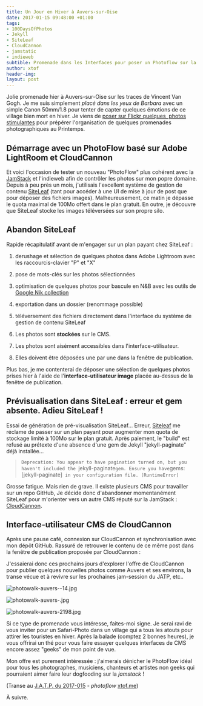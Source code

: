 ```yaml
---
title: Un Jour en Hiver à Auvers-sur-Oise
date: 2017-01-15 09:48:00 +01:00
tags:
- 100DaysOfPhotos
- Jekyll
- SiteLeaf
- CloudCannon
- jamstatic
- indieweb
subtible: Promenade dans les Interfaces pour poser un Photoflow sur la JAMstack
author: xtof
header-img: 
layout: post
---
```


Jolie promenade hier à Auvers-sur-Oise sur les traces de Vincent Van Gogh. Je me suis simplement *placé dans les yeux de Barbara* avec un simple Canon 50mm/1.8 pour tenter de capter quelques émotions de ce village bien mort en hiver. Je viens de [poser sur Flickr quelques  photos stimulantes](https://www.flickr.com/search/?sort=date-taken-desc&safe_search=1&tags=auverssuroise&user_id=37996578526%40N01&view_all=1) pour prépérer l'organisation de quelques promenades photographiques au Printemps.

## Démarrage avec un PhotoFlow basé sur Adobe LightRoom et CloudCannon

Et voici l'occasion de tester un nouveau "PhotoFlow" plus cohérent avec la [JamStack](http://ducamp.me/jamstack) et l'indieweb afin de contrôler les photos sur mon popre domaine. Depuis à peu près un mois, j'utilisais l'excellent système de gestion de contenu [SiteLeaf](https://siteleaf.com) (tant pour accéder à une UI de mise à jour de post que pour déposer des fichiers images). Malheureusement, ce matin je dépasse le quota maximal de 100Mo offert dans le plan gratuit. En outre, je découvre que SiteLeaf stocke les images téléversées sur son propre silo.

## Abandon SiteLeaf

Rapide récapitulatif avant de m'engager sur un plan payant chez SiteLeaf :

1. derushage et sélection de quelques photos dans Adobe Lightroom avec les raccourcis-clavier "P" et "X"

2. pose de mots-clés sur les photos sélectionnées

3. optimisation de quelques photos pour bascule en N&B avec les outils de [Google Nik collection](https://www.google.com/intl/fr/nikcollection/)

4. exportation dans un dossier (renommage possible)

5. téléversement des fichiers directement dans l'interface du système de gestion de contenu SiteLeaf

6. Les photos sont **stockées** sur le CMS.

7. Les photos sont aisément accessibles dans l'interface-utilisateur.

8. Elles doivent être déposées une par une dans la fenêtre de publication.

Plus bas, je me contenterai de déposer une sélection de quelques photos prises hier à l'aide de l'**interface-utilisateur image** placée au-dessus de la fenêtre de publication.

## Prévisualisation dans SiteLeaf : erreur et gem absente. Adieu SiteLeaf !

Essai de génération de pré-visualisation SiteLeaf… Erreur, [Siteleaf](https://www.siteleaf.com/) me réclame de passer sur un plan payant pour augmenter mon quota de stockage limité à 100Mo sur le plan gratuit. Après paiement, le "build" est refusé au prétexte d'une absence d'une gem de Jekyll "jekyll-paginate" déjà installée… 

> `Deprecation: You appear to have pagination turned on, but you haven't included the `jekyll-paginate` gem. Ensure you have `gems: [jekyll-paginate]` in your configuration file. (RuntimeError)`

Grosse fatigue. Mais rien de grave. Il existe plusieurs CMS pour travailler sur un repo GitHub, Je décide donc d'abandonner momentanément SiteLeaf pour m'orienter vers un autre CMS réputé sur la JamStack : [CloudCannon](https://cloudcannon.com).

## Interface-utilisateur CMS de CloudCannon

Après une pause café, connexion sur CloudCannon et synchronisation avec mon dépôt GitHub. Rassuré de retrouver le contenu de ce même post dans la fenêtre de publication proposée par CloudCannon :

J'essaierai donc ces prochains jours d'explorer l'offre de CloudCannon pour publier quelques nouvelles photos comme Auvers et ses environs, la transe vécue et à revivre sur les prochaines jam-session du JATP, etc..

![photowalk-auvers--14.jpg](/uploads/photowalk-auvers--14.jpg)

![photowalk-auvers-.jpg](/uploads/photowalk-auvers-.jpg)

![photowalk-auvers-2198.jpg](/uploads/photowalk-auvers-2198.jpg)

Si ce type de promenade vous intéresse, faites-moi signe. Je serai ravi de vous inviter pour un Safari-Photo dans un village qui a tous les atouts pour attirer les touristes en hiver. Après la balade (comptez 2 bonnes heures), je vous offrirai un thé pour vous faire essayer quelques interfaces de CMS encore assez "geeks" de mon point de vue.

Mon offre est purement intéressée : j'aimerais dénicher le PhotoFlow idéal pour tous les photographes, musiciens, chanteurs et artistes non geeks qui pourraient aimer faire leur dogfooding sur la *jamstack* !

\(Transe au [J.A.T.P. du 2017-015](http://ducamp.me/2017-015#Here_.26_Now_JATP.C2.A0) - *photoflow* [xtof.me](http://xtof.me))

À suivre.